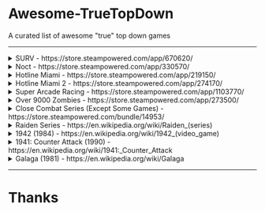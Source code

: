 # Awesome-TrueTopDown
A curated list of awesome "true" top down games

---

<details>
<summary>SURV - https://store.steampowered.com/app/670620/</summary>

[Preview Video](https://user-images.githubusercontent.com/75035219/206198705-cb4ad4fe-4d60-4679-8e86-73e1f43493be.webm)

</details>

<details>
<summary>Noct - https://store.steampowered.com/app/330570/</summary>

[Preview Video](https://user-images.githubusercontent.com/75035219/206200271-39dd4e48-b783-4cf3-b081-ccbee9b3418e.webm)

</details>

<details>
<summary>Hotline Miami - https://store.steampowered.com/app/219150/</summary>

[Preview Video](https://user-images.githubusercontent.com/75035219/206200806-075e4001-f201-410a-ad77-a1485b891042.webm)

</details>

<details>
<summary>Hotline Miami 2 - https://store.steampowered.com/app/274170/</summary>

[Preview Video](https://user-images.githubusercontent.com/75035219/206201440-679cfe86-c5d2-47c5-8aaa-32452ce41dba.webm)

</details>

<details>
<summary>Super Arcade Racing - https://store.steampowered.com/app/1103770/</summary>

[Preview Video](https://user-images.githubusercontent.com/75035219/206201902-d9536645-a48f-4e31-9d5e-8cfcfdcdb00b.webm)

</details>

<details>
<summary>Over 9000 Zombies - https://store.steampowered.com/app/273500/</summary>

[Preview Video](https://user-images.githubusercontent.com/75035219/206203727-00a8c76f-e12c-497c-8afe-8fca136aab75.webm)

</details>

<details>
<summary>Close Combat Series (Except Some Games) - https://store.steampowered.com/bundle/14953/</summary>

[Preview Video](https://user-images.githubusercontent.com/75035219/206212019-5ad24896-43e2-4dd4-8037-e7e459177a55.webm)

</details>

<details>
<summary>Raiden Series - https://en.wikipedia.org/wiki/Raiden_(series)</summary>

https://user-images.githubusercontent.com/75035219/206222719-76a6d33a-bea3-4e71-9329-8d1e7be29cd3.mp4

</details>

<details>
<summary>1942 (1984) - https://en.wikipedia.org/wiki/1942_(video_game)</summary>

https://user-images.githubusercontent.com/75035219/206387966-bc31329a-49b4-401a-9f65-0d8d55dc40c0.webm

</details>

<details>
<summary>1941: Counter Attack (1990) - https://en.wikipedia.org/wiki/1941:_Counter_Attack</summary>

https://user-images.githubusercontent.com/75035219/206388497-51319272-c13c-47d5-84d7-281bfa7026d3.mp4

</details>

<details>
<summary>Galaga (1981) - https://en.wikipedia.org/wiki/Galaga</summary>

https://user-images.githubusercontent.com/75035219/206390067-c2410a1e-d19c-423e-a50f-6b6c6b5f460e.mp4

</details>

---
# Thanks

